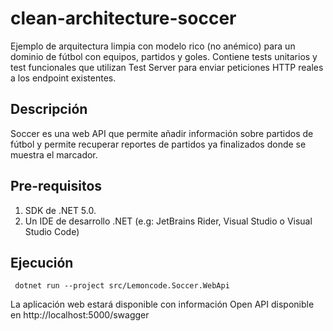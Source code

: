 # clean-architecture-soccer

Ejemplo de arquitectura limpia con modelo rico (no anémico) para un dominio de fútbol con equipos, partidos y goles. Contiene tests unitarios y test funcionales que utilizan Test Server para enviar peticiones HTTP reales a los endpoint existentes.

## Descripción
Soccer es una web API que permite añadir información sobre partidos de fútbol y permite recuperar reportes de partidos ya finalizados donde se muestra el marcador.

## Pre-requisitos
1. SDK de .NET 5.0. 
2. Un IDE de desarrollo .NET (e.g: JetBrains Rider, Visual Studio o Visual Studio Code)

## Ejecución
```
 dotnet run --project src/Lemoncode.Soccer.WebApi
```
La aplicación web estará disponible con información Open API disponible en http://localhost:5000/swagger